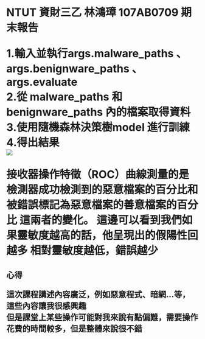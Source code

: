 <h1> NTUT 資財三乙 林鴻璋 107AB0709 期末報告  



1.輸入並執行args.malware_paths 、args.benignware_paths 、args.evaluate  
2.從 malware_paths 和 benignware_paths 內的檔案取得資料  
3.使用隨機森林決策樹model 進行訓練  
4.得出結果  
![](https://github.com/mao0810/-/blob/main/image.png)

接收器操作特徵（ROC）曲線測量的是檢測器成功檢測到的惡意檔案的百分比和被錯誤標記為惡意檔案的善意檔案的百分比 這兩者的變化。
這邊可以看到我們如果靈敏度越高的話，他呈現出的假陽性回越多
相對靈敏度越低，錯誤越少  
  
  
<h2>心得  
  
這次課程講述內容廣泛，例如惡意程式、暗網...等，這些內容讓我很感興趣  
但是課堂上某些操作可能對我來說有點偏難，需要操作花費的時間較多，但是整體來說很不錯
